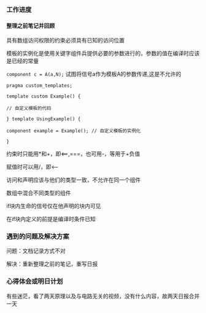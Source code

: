 ### 工作进度

#### 整理之前笔记并回顾

具有数组访问权限的约束必须具有已知的访问位置

模板的实例化是使用关键字组件兵提供必要的参数进行的，参数的值在编译时应该是已经的常量

`component c = A(a,N);`     试图将信号a作为模板A的参数传递,这是不允许的



`pragma custom_templates;` 

`template custom Example() {`   

  `// 自定义模板的代码`

 `} template UsingExample() {`   

​       `component example = Example(); // 自定义模板的实例化` 

`}`

约束时只能用*和+，即<==,===，也可用-，等用于+负值

赋值时可以用/，即<--

访问和声明应该与他们的类型一致，不允许在同一个组件

数组中混合不同类型的组件

if块内生命的信号仅在他声明的块内可见

在if块内定义的前提是编译时条件已知

### 遇到的问题及解决方案

问题：文档记录方式不对

解决：重新整理之前的笔记，重写日报

### 心得体会或明日计划

有些迷茫，看了两天原理以及与电路无关的视频，没有什么内容，故两天日报合并一天
